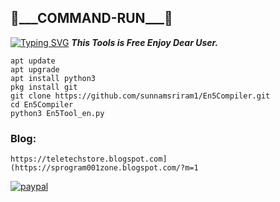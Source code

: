 
<h2>🔻___COMMAND-RUN___🔻 </h2>

[![Typing SVG](https://readme-typing-svg.demolab.com?font=Fira+Code&pause=1000&color=FF2C10&background=31FF9400&width=435&lines=En5Compiler%F0%9F%A4%9F)](https://git.io/typing-svg)
___This Tools is Free Enjoy Dear User.___</br>
```
apt update
apt upgrade
apt install python3
pkg install git
git clone https://github.com/sunnamsriram1/En5Compiler.git
cd En5Compiler
python3 En5Tool_en.py
```
### Blog:
```
https://teletechstore.blogspot.com](https://sprogram001zone.blogspot.com/?m=1
```

[![paypal](https://www.paypalobjects.com/en_US/i/btn/btn_donateCC_LG.gif)](https://paypal.me/Sunnam01ram)

